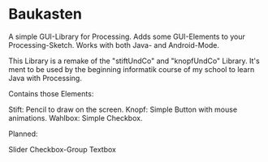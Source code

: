 # Baukasten
A simple GUI-Library for Processing. Adds some GUI-Elements to your Processing-Sketch. Works with both Java- and Android-Mode.

This Library is a remake of the "stiftUndCo" and "knopfUndCo" Library. It's ment to be used by the beginning informatik course of my school to learn Java with Processing.

Contains those Elements:

Stift: Pencil to draw on the screen.
Knopf: Simple Button with mouse animations.
Wahlbox: Simple Checkbox.

Planned:

Slider
Checkbox-Group
Textbox
